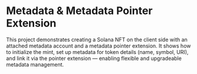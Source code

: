 # Metadata & Metadata Pointer Extension

This project demonstrates creating a Solana NFT on the client side with an attached metadata account and a metadata pointer extension. It shows how to initialize the mint, set up metadata for token details (name, symbol, URI), and link it via the pointer extension — enabling flexible and upgradeable metadata management.
